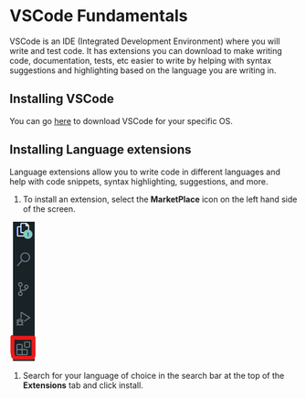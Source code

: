 # VSCode Fundamentals

VSCode is an IDE (Integrated Development Environment) where you will write and test code. It has extensions you can download to make writing code, documentation, tests, etc easier to write by helping with syntax suggestions and highlighting based on the language you are writing in.

## Installing VSCode

You can go [here](https://code.visualstudio.com/Download) to download VSCode for your specific OS.

## Installing Language extensions

Language extensions allow you to write code in different languages and help with code snippets, syntax highlighting, suggestions, and more.

1. To install an extension, select the **MarketPlace** icon on the left hand side of the screen.

![marketplace image icon](/VsCode/Images/marketplaceicon.png)

1. Search for your language of choice in the search bar at the top of the **Extensions** tab and click install.
